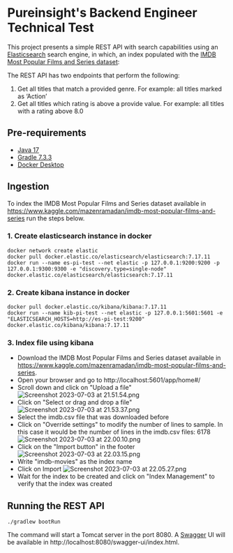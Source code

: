# Pureinsight's Backend Engineer Technical Test

This project presents a simple REST API with search capabilities using an [Elasticsearch](https://www.elastic.co)
search engine, in which, an index populated with
the [IMDB Most Popular Films and Series dataset](https://www.kaggle.com/mazenramadan/imdb-most-popular-films-and-series):

The REST API has two endpoints that perform the following:
1. Get all titles that match a provided genre. For example: all titles marked as ‘Action’
2. Get all titles which rating is above a provide value. For example: all titles with a rating above 8.0

## Pre-requirements
- [Java 17](https://www.oracle.com/java/technologies/downloads/#java17)
- [Gradle 7.3.3](https://gradle.org/releases/)
- [Docker Desktop](https://www.docker.com/get-started/)

## Ingestion

To index the IMDB Most Popular Films and Series dataset available in https://www.kaggle.com/mazenramadan/imdb-most-popular-films-and-series run the steps below.

### 1. Create elasticsearch instance in docker

```shell
docker network create elastic
docker pull docker.elastic.co/elasticsearch/elasticsearch:7.17.11
docker run --name es-pi-test --net elastic -p 127.0.0.1:9200:9200 -p 127.0.0.1:9300:9300 -e "discovery.type=single-node" docker.elastic.co/elasticsearch/elasticsearch:7.17.11
```

### 2. Create kibana instance in docker

```shell
docker pull docker.elastic.co/kibana/kibana:7.17.11                                                       
docker run --name kib-pi-test --net elastic -p 127.0.0.1:5601:5601 -e "ELASTICSEARCH_HOSTS=http://es-pi-test:9200" docker.elastic.co/kibana/kibana:7.17.11
```
### 3. Index file using kibana
- Download the IMDB Most Popular Films and Series dataset available in https://www.kaggle.com/mazenramadan/imdb-most-popular-films-and-series.
- Open your browser and go to http://localhost:5601/app/home#/
- Scroll down and click on "Upload a file"
![Screenshot 2023-07-03 at 21.51.54.png](..%2F..%2F..%2F..%2Fvar%2Ffolders%2Fnz%2Fmgfqfky15h35fz1skjthzd440000gn%2FT%2FTemporaryItems%2FNSIRD_screencaptureui_ZGa8gp%2FScreenshot%202023-07-03%20at%2021.51.54.png)
- Click on "Select or drag and drop a file"
![Screenshot 2023-07-03 at 21.53.37.png](..%2F..%2F..%2F..%2Fvar%2Ffolders%2Fnz%2Fmgfqfky15h35fz1skjthzd440000gn%2FT%2FTemporaryItems%2FNSIRD_screencaptureui_adJIfS%2FScreenshot%202023-07-03%20at%2021.53.37.png)
- Select the imdb.csv file that was downloaded before
- Click on "Override settings" to modify the number of lines to sample. In this case it would be the number of lines in the imdb.csv files: 6178
![Screenshot 2023-07-03 at 22.00.10.png](..%2F..%2F..%2F..%2Fvar%2Ffolders%2Fnz%2Fmgfqfky15h35fz1skjthzd440000gn%2FT%2FTemporaryItems%2FNSIRD_screencaptureui_7mE7y4%2FScreenshot%202023-07-03%20at%2022.00.10.png)
- Click on the "Import button" in the footer
![Screenshot 2023-07-03 at 22.03.15.png](..%2F..%2F..%2F..%2Fvar%2Ffolders%2Fnz%2Fmgfqfky15h35fz1skjthzd440000gn%2FT%2FTemporaryItems%2FNSIRD_screencaptureui_IaSm8s%2FScreenshot%202023-07-03%20at%2022.03.15.png)
- Write "imdb-movies" as the index name
- Click on Import
![Screenshot 2023-07-03 at 22.05.27.png](..%2F..%2F..%2F..%2Fvar%2Ffolders%2Fnz%2Fmgfqfky15h35fz1skjthzd440000gn%2FT%2FTemporaryItems%2FNSIRD_screencaptureui_bIbs1x%2FScreenshot%202023-07-03%20at%2022.05.27.png)
- Wait for the index to be created and click on "Index Management" to verify that the index was created

## Running the REST API
```shell
./gradlew bootRun
```

The command will start a Tomcat server in the port 8080. A [Swagger](https://swagger.io/)
UI will be available in http://localhost:8080/swagger-ui/index.html.
